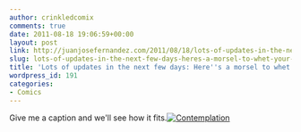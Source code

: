```yaml
---
author: crinkledcomix
comments: true
date: 2011-08-18 19:06:59+00:00
layout: post
link: http://juanjosefernandez.com/2011/08/18/lots-of-updates-in-the-next-few-days-heres-a-morsel-to-whet-your-appetite/
slug: lots-of-updates-in-the-next-few-days-heres-a-morsel-to-whet-your-appetite
title: 'Lots of updates in the next few days: Here''s a morsel to whet your appetite'
wordpress_id: 191
categories:
- Comics
---
```


Give me a caption and we'll see how it fits.[![Contemplation](http://fernandezjuanjose.files.wordpress.com/2011/08/contemplation.jpg)](http://fernandezjuanjose.files.wordpress.com/2011/08/contemplation.jpg)

